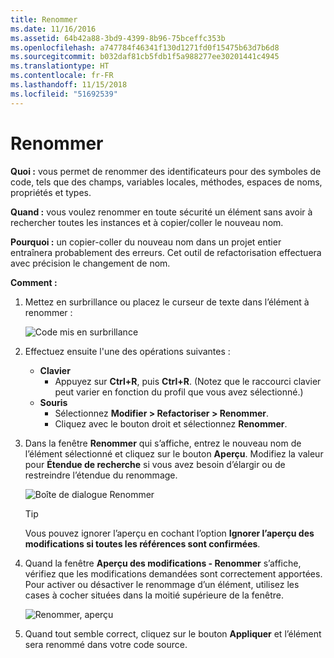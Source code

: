 ```yaml
---
title: Renommer
ms.date: 11/16/2016
ms.assetid: 64b42a88-3bd9-4399-8b96-75bceffc353b
ms.openlocfilehash: a747784f46341f130d1271fd0f15475b63d7b6d8
ms.sourcegitcommit: b032daf81cb5fdb1f5a988277ee30201441c4945
ms.translationtype: HT
ms.contentlocale: fr-FR
ms.lasthandoff: 11/15/2018
ms.locfileid: "51692539"
---
```

# <a name="rename"></a>Renommer

**Quoi :** vous permet de renommer des identificateurs pour des symboles de code, tels que des champs, variables locales, méthodes, espaces de noms, propriétés et types.

**Quand :** vous voulez renommer en toute sécurité un élément sans avoir à rechercher toutes les instances et à copier/coller le nouveau nom.

**Pourquoi :** un copier-coller du nouveau nom dans un projet entier entraînera probablement des erreurs.  Cet outil de refactorisation effectuera avec précision le changement de nom.

**Comment :**

1. Mettez en surbrillance ou placez le curseur de texte dans l’élément à renommer :

   ![Code mis en surbrillance](images/rename_highlight.png)

1. Effectuez ensuite l'une des opérations suivantes :
   * **Clavier**
     * Appuyez sur **Ctrl+R**, puis **Ctrl+R**.  (Notez que le raccourci clavier peut varier en fonction du profil que vous avez sélectionné.)
   * **Souris**
     * Sélectionnez **Modifier > Refactoriser > Renommer**.
     * Cliquez avec le bouton droit et sélectionnez **Renommer**.

1. Dans la fenêtre **Renommer** qui s’affiche, entrez le nouveau nom de l’élément sélectionné et cliquez sur le bouton **Aperçu**.  Modifiez la valeur pour **Étendue de recherche** si vous avez besoin d’élargir ou de restreindre l’étendue du renommage.

   ![Boîte de dialogue Renommer](images/rename_dialog.png)

   > [!TIP]
   > Vous pouvez ignorer l’aperçu en cochant l’option **Ignorer l’aperçu des modifications si toutes les références sont confirmées**.

1. Quand la fenêtre **Aperçu des modifications - Renommer** s’affiche, vérifiez que les modifications demandées sont correctement apportées.  Pour activer ou désactiver le renommage d’un élément, utilisez les cases à cocher situées dans la moitié supérieure de la fenêtre.

   ![Renommer, aperçu](images/rename_preview.png)

1. Quand tout semble correct, cliquez sur le bouton **Appliquer** et l’élément sera renommé dans votre code source.
